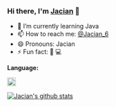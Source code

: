 ### Hi there, I'm [Jacian](https://blog.jacian.com) 👋

- 🌱 I’m currently learning Java
- 📫 How to reach me: [@Jacian_6](https://t.me/jacian_6)
- 😄 Pronouns: Jacian
- ⚡ Fun fact: 🎵 💻

**Language:**  

<code><img height="20" src="https://img.jacian.com/note/img/20200826162122.png"></code>

<a href="https://github.com/jacianliu">
  <img align="center" src="https://github-readme-stats.vercel.app/api?username=jacianliu&show_icons=true" alt="Jacian's github stats" />
</a>
<!--<a href="https://github.com/jacianliu/blog-source">
  <img align="center" src="https://github-readme-stats.vercel.app/api/pin/?username=jacianliu&repo=blog-source" />
</a> -->

